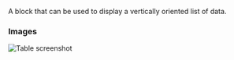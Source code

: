 A block that can be used to display a vertically oriented list of data.

### Images

![Table screenshot](https://gitlab.com/appsemble/appsemble/-/raw/0.22.7/config/assets/list.png)
